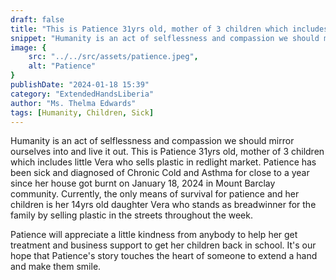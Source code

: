 ```yaml
---
draft: false
title: "This is Patience 31yrs old, mother of 3 children which includes little Vera who sells plastic in redlight market."
snippet: "Humanity is an act of selflessness and compassion we should mirror ourselves into and live it out."
image: {
    src: "../../src/assets/patience.jpeg",
    alt: "Patience"
}
publishDate: "2024-01-18 15:39"
category: "ExtendedHandsLiberia"
author: "Ms. Thelma Edwards"
tags: [Humanity, Children, Sick]
---
```


Humanity is an act of selflessness and compassion we should mirror ourselves into and live it out.
This is Patience 31yrs old, mother of 3 children which includes little Vera who sells plastic in redlight market.
Patience has been sick and  diagnosed of Chronic Cold and Asthma for close to a year since her house got burnt on January 18, 2024 in Mount Barclay community.
Currently, the only means of survival for patience and her children is her 14yrs old daughter Vera who stands as breadwinner for the family by selling plastic in the streets throughout the week.

Patience will appreciate a little kindness from anybody to help her get treatment and business support to get her children back in school.
It's our hope that Patience's story touches the heart of someone to extend a hand and make them smile.

